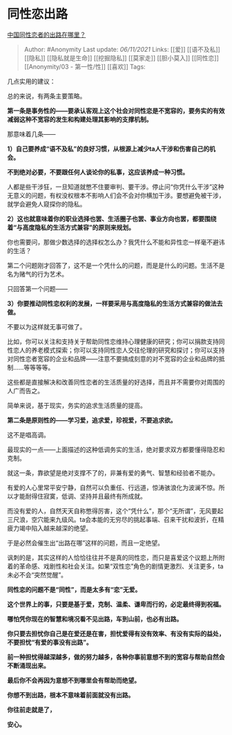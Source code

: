 # 同性恋出路
[中国同性恋者的出路在哪里？](https://www.zhihu.com/question/307171456/answer/2206951964)

> Author: #Anonymity 
Last update: *06/11/2021* 
Links: [[爱]] [[语不及私]] [[隐私]] [[隐私就是生命]] [[挖掘隐私]] [[莫家走]] [[胆小莫入]] [[同性恋]] [[Anonymity/03 - 第一性/性]] [[喜欢]] 
Tags:    
  

几点实用的建议：

总的来说，有两条主要策略。

**第一条是事务性的——要承认客观上这个社会对同性恋是不宽容的，要务实的有效减弱这种不宽容的发生和构建处理其影响的支撑机制。**

那意味着几条——

**1）自己要养成“语不及私”的良好习惯，从根源上减少ta人干涉和伤害自己的机会。**

**不到绝对必要，不要跟任何人谈论你的私事，这应该养成一种习惯。**

人都是些干涉狂，一旦知道就憋不住要审判、要干涉。停止问“你凭什么干涉”这种无意义的问题，有权没权根本不影响人们会不会对你横加干涉。要想避免被干涉，就学会避免人窥探你的隐私。

**2）这也就意味着你的职业选择也罢、生活圈子也罢、事业方向也罢，都要围绕着“与高度隐私的生活方式兼容”的原则来规划。**

你也需要问，那做少数选择的选择权怎么办？我凭什么不能和异性恋一样毫不避讳的生活？

第二个问题刚才回答了，这不是一个凭什么的问题，而是是什么的问题。生活不是名为赌气的行为艺术。

只回答第一个问题——

**3）你要推动同性恋权利的发展，一样要采用与高度隐私的生活方式兼容的做法去做。**

不要以为这样就无事可做了。

比如，你可以关注和支持关于帮助同性恋维持心理健康的研究；你可以捐款支持同性恋人的养老模式探索；你可以支持同性恋人交往伦理的研究和探讨；你可以支持对同性恋者宽容的企业和品牌——注意不要搞成刻意的对不宽容的企业和品牌的抵制……等等等等。

这些都是直接解决和改善同性恋者的生活质量的好选择，而且并不需要你对周围的人广而告之。

简单来说，基于现实，务实的追求生活质量的提高。

**第二条是原则性的——学习爱，追求爱，珍视爱，不要追求欲。**

这不是唱高调。

最现实的一点——上面描述的这种低调务实的生活，绝对要求双方都要懂得隐忍和克制。

就这一条，靠欲望是绝对支撑不了的，非兼有爱的勇气、智慧和经验者不能办。

有爱的人心里常平安宁静，自然可以负重任、行远道，惊涛骇浪化为波澜不惊。所以才能耐得住寂寞，低调、坚持并且最终有所成就。

而没有爱的人，自然天天自称憋得厉害，这个“凭什么”，那个“无所谓”，无风要起三尺浪，空穴能来九级风。ta会本能的无穷尽的挑起事端、召来干扰和波折，在精疲力竭中陷入越来越深的绝望。

于是必然会催生出“出路在哪”这样的问题，而且一定绝望。

讽刺的是，其实这样的人恰恰往往并不是真的同性恋，而只是喜爱这个议题上所附着的革命感、戏剧性和社会关注。如果“双性恋”角色的剧情更激烈、关注更多，ta未必不会“突然觉醒”。

**同性恋的问题不是“同性”，而是太多有“恋”无爱。**

**这个世界上的事，只要是基于爱，克制、温柔、谦卑而行的，必定最终得到祝福。**

**哪怕凭你现在的智慧和境况看不见出路，车到山前，也必有出路。**

**你只要去担忧你自己是在爱还是在害，担忧爱得有没有效率、有没有实际的益处，不要担忧“有爱的事没有出路”。**

**前一种担忧得越深越多，做的努力越多，各种你事前意想不到的宽容与帮助自然会不断涌现出来。**

**最后你不会再因为意想不到哪里会有帮助而绝望。**

**你想不到出路，根本不意味着前面就没有出路。**

  

**你往前走就是了，**

**安心。**